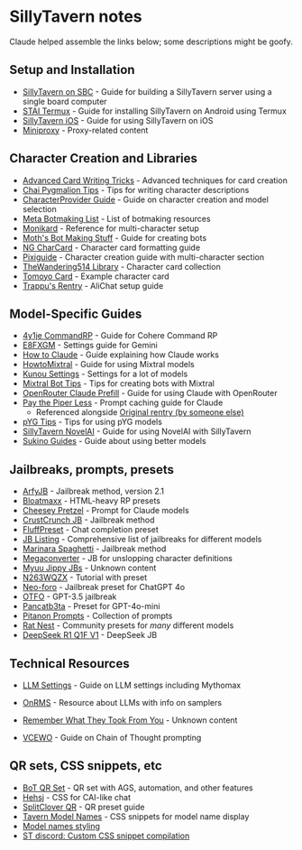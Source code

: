 # SillyTavern notes

Claude helped assemble the links below; some descriptions might be goofy.

## Setup and Installation
- [SillyTavern on SBC](https://rentry.org/SillyTavernOnSBC) - Guide for building a SillyTavern server using a single board computer
- [STAI Termux](https://rentry.org/STAI-Termux) - Guide for installing SillyTavern on Android using Termux
- [SillyTavern iOS](https://rentry.org/SillyTaverniOS) - Guide for using SillyTavern on iOS
- [Miniproxy](https://rentry.org/miniproxy) - Proxy-related content

## Character Creation and Libraries
- [Advanced Card Writing Tricks](https://rentry.org/AdvancedCardWritingTricks) - Advanced techniques for card creation
- [Chai Pygmalion Tips](https://rentry.org/chai-pygmalion-tips) - Tips for writing character descriptions
- [CharacterProvider Guide](https://rentry.org/CharacterProvider) - Guide on character creation and model selection
- [Meta Botmaking List](https://rentry.org/meta_botmaking_list) - List of botmaking resources
- [Monikard](https://rentry.org/monikard) - Reference for multi-character setup
- [Moth's Bot Making Stuff](https://rentry.org/MothsBotMakingStuff) - Guide for creating bots
- [NG CharCard](https://rentry.org/NG_CharCard) - Character card formatting guide
- [Pixiguide](https://rentry.org/pixiguide) - Character creation guide with multi-character section
- [TheWandering514 Library](https://rentry.org/thewandering514library) - Character card collection
- [Tomoyo Card](https://rentry.org/tomoyocard) - Example character card
- [Trappu's Rentry](https://rentry.org/TrappusRentry) - AliChat setup guide

## Model-Specific Guides
- [4y1je CommandRP](https://rentry.org/4y1je_commandrp) - Guide for Cohere Command RP
- [E8FXGM](https://rentry.org/e8fxgm) - Settings guide for Gemini
- [How to Claude](https://rentry.org/how2claude) - Guide explaining how Claude works
- [HowtoMixtral](https://rentry.org/HowtoMixtral) - Guide for using Mixtral models
- [Kunou Settings](https://rentry.org/iy46hksf) - Settings for a lot of models
- [Mixtral Bot Tips](https://rentry.org/mixtral-bot-tips) - Tips for creating bots with Mixtral
- [OpenRouter Claude Prefill](https://rentry.org/openrouter-claudeprefill-spoonfeed) - Guide for using Claude with OpenRouter
- [Pay the Piper Less](https://rentry.org/pay-the-piper-less) - Prompt caching guide for Claude
  - Referenced alongside [Original rentry (by someone else)](https://rentry.org/pay-the-piper)
- [pYG Tips](https://rentry.org/pygtips) - Tips for using pYG models
- [SillyTavern NovelAI](https://rentry.org/sillytavern-novelai) - Guide for using NovelAI with SillyTavern
- [Sukino Guides](https://rentry.org/Sukino-Guides) - Guide about using better models


## Jailbreaks, prompts, presets
- [ArfyJB](https://rentry.org/ArfyJB) - Jailbreak method, version 2.1
- [Bloatmaxx](https://rentry.org/bloatmaxx) - HTML-heavy RP presets
- [Cheesey Pretzel](https://rentry.org/cheeseypretzel) - Prompt for Claude models
- [CrustCrunch JB](https://rentry.org/crustcrunchJB) - Jailbreak method
- [FluffPreset](https://rentry.org/FluffPreset) - Chat completion preset
- [JB Listing](https://rentry.org/jb-listing) - Comprehensive list of jailbreaks for different models
- [Marinara Spaghetti](https://rentry.org/marinaraspaghetti) - Jailbreak method
- [Megaconverter](https://rentry.org/megaconverter) - JB for unslopping character definitions
- [Myuu Jippy JBs](https://rentry.org/Myuu_Jippy) - Unknown content
- [N263WQZX](https://rentry.org/n263wqzx) - Tutorial with preset
- [Neo-foro](https://rentry.org/neo-foro) - Jailbreak preset for ChatGPT 4o
- [OTFO](https://rentry.org/otfo) - GPT-3.5 jailbreak
- [Pancatb3ta](https://rentry.org/pancatb3ta) - Preset for GPT-4o-mini
- [Pitanon Prompts](https://rentry.org/pitanonprompts) - Collection of prompts
- [Rat Nest](https://rentry.org/iy46hksf) - Community presets for _many_ different models
- [DeepSeek R1 Q1F V1](https://rentry.org/88fr3yr5) - DeepSeek JB

## Technical Resources
- [LLM Settings](https://rentry.org/llm-settings) - Guide on LLM settings including Mythomax
- [OnRMS](https://rentry.org/onrms) - Resource about LLMs with info on samplers

- [Remember What They Took From You](https://rentry.org/remember-what-they-took-from-you) - Unknown content
- [VCEWO](https://rentry.org/vcewo) - Guide on Chain of Thought prompting

## QR sets, CSS snippets, etc
- [BoT QR Set](https://rentry.org/meh526k2) - QR set with AGS, automation, and other features
- [Hehsj](https://rentry.org/hehsj) - CSS for CAI-like chat
- [SplitClover QR](https://rentry.org/splitcloverqr) - QR preset guide
- [Tavern Model Names](https://rentry.org/tavern-model-names) - CSS snippets for model name display
- [Model names styling](https://rentry.org/tavern-model-names)
- [ST discord: Custom CSS snippet compilation](./ST_discord_CSS_snippets.md)
